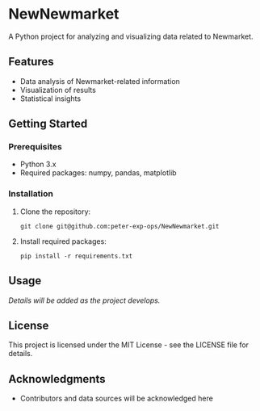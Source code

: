 # NewNewmarket

A Python project for analyzing and visualizing data related to Newmarket.

## Features

- Data analysis of Newmarket-related information
- Visualization of results
- Statistical insights

## Getting Started

### Prerequisites

- Python 3.x
- Required packages: numpy, pandas, matplotlib

### Installation

1. Clone the repository:
   ```
   git clone git@github.com:peter-exp-ops/NewNewmarket.git
   ```

2. Install required packages:
   ```
   pip install -r requirements.txt
   ```

## Usage

*Details will be added as the project develops.*

## License

This project is licensed under the MIT License - see the LICENSE file for details.

## Acknowledgments

- Contributors and data sources will be acknowledged here 